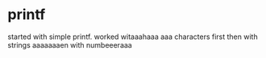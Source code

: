 # printf
started with simple printf.
worked witaaahaaa
aaa characters first
then with strings
aaaaaaaen with numbeeeraaa
